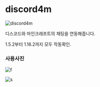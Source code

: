 # discord4m

![discord4m](https://cdn.discordapp.com/attachments/667384490095542272/760040820719091712/unknown.png)

디스코드와 마인크래프트의 채팅을 연동해줍니다.

1.5.2부터 1.16.2까지 모두 작동확인.

### 사용사진

![f](https://cdn.discordapp.com/attachments/655443832544165898/760041879013818399/unknown.png)

![s](https://cdn.discordapp.com/attachments/655443832544165898/760042834630803456/unknown.png)